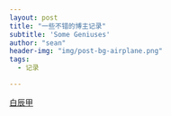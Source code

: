 ```yaml
---
layout: post
title: "一些不错的博主记录"
subtitle: 'Some Geniuses'
author: "sean"
header-img: "img/post-bg-airplane.png"
tags:
  - 记录

---
```




[白辰甲](https://blog.csdn.net/bcj296050240)

